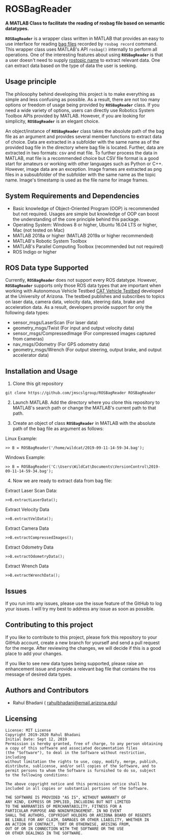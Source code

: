 # ROSBagReader
__A MATLAB Class to facilitate the reading of rosbag file based on semantic datatypes.__

__`ROSBagReader`__ is a wrapper class written in MATLAB that provides an easy to use interface for reading [bag files](http://wiki.ros.org/Bags) recorded by `rosbag record` command. This wrapper class uses MATLAB's API `rosbag()`
internally to perform all operations. One of the interesting features about using __`ROSBagReader`__ is that a user doesn't need to
supply [rostopic name](http://wiki.ros.org/rostopic) to extract relevant data. One can extract data based on the type of data the
user is seeking.

## Usage principle
The philosophy behind developing this project is to make everything as simple and less confusing as possible. As a result, there are
not too many options or freedom of usage being provided by __`ROSBagReader`__ class. If you need a wide variety of options, users
can directly use Robotics System Toolbox APIs provided by MATLAB. However, if you are looking for simplicity, __`ROSBagReader`__ is an
elegant choice.

An object/instance of __`ROSBagReader`__ class takes the absolute path of the bag file as an argument and provides several member functions
to extract data of choice. Data are extracted in a subfolder with the same name as of the provided bag file in the directory where bag
file is located. Further, data are extracted in two formats: csv and mat file. To further process the data in MATLAB, mat file is a 
recommended choice but CSV file format is a good start for amateurs or working with other languages such as Python or C++. However, 
image data are an exception. Image frames are extracted as png files in a subsubfolder of the subfolder with the same name as the topic name.
Image's timestamp is used as the file name for image frames.


## System Requirements and Dependencies
- Basic knowledge of Object-Oriented Program (OOP) is recommended but not required. Usages are simple but knowledge of
OOP can boost the understanding of the core principle behind this package.
- Operating System: Windows 8 or higher, Ubuntu 16.04 LTS or higher, Mac (not tested on Mac)
- MATLAB 2018a or higher (MATLAB 2019a or higher recommended)
- MATLAB's Robotic System Toolbox
- MATLAB's Parallel Computing Toolbox (recommended but not required)
- ROS Indigo or higher

## ROS Data type Supported
Currently, __`ROSBagReader`__ does not support every ROS datatype. However, __`ROSBagReader`__ supports only those ROS data types
that are important when working with Autonomous Vehicle Testbed [CAT Vehicle Testbed](https://github.com/jmscslgroup/catvehicle)
developed at the University of Arizona. The testbed publishes and subscribes to topics on laser data, camera data, velocity data,
steering data, brake and acceleration data. As a result, developers provide support for only the following data types:

- sensor_msgs/LaserScan (For laser data)
- geometry_msgs/Twist (For input and output velocity data)
- sensor_msgs/CompressedImage (For compressed images captured from cameras)
- nav_msgs/Odometry (For GPS odometry data)
- geometry_msgs/Wrench (For output steering, output brake, and output accelerator data)

## Installation and Usage
1. Clone this git repository 

`git clone https://github.com/jmscslgroup/ROSBagReader ROSBagReader`

2. Launch MATLAB. Add the directory where you clone this repository to MATLAB's search path or change the MATLAB's current path to that path.

3. Create an object of class __`ROSBagReader`__ in MATLAB with the absolute path of the bag file as argument as follows:

Linux Example:

`>> B = ROSBagReader('/home/wildcat/2019-09-11-14-59-34.bag');`

Windows Example:

`>> B = ROSBagReader('C:\Users\WildCat\Documents\VersionControl\2019-09-11-14-59-34.bag');`

4. Now we are ready to extract data from bag file:

Extract Laser Scan Data:

`>>B.extractLaserData();`

Extract Velocity Data

`>>B.extractVelData();`
 
Extract Camera Data

`>>B.extractCompressedImages();`

Extract Odometry Data

`>>B.extractOdometryData();`

Extract Wrench Data

`>>B.extractWrenchData();`

## Issues
If you run into any issues, please use the issue feature of the GitHub to log your issues. I will try my best to address any issue as soon as
possible.

## Contributing to this project
If you like to contribute to this project, please fork this repository to your GitHub account, create a new branch for yourself and
send a pull request for the merge. After reviewing the changes, we will decide if this is a good place to add your changes.

If you like to see new data types being supported, please raise an enhancement issue and provide a relevant bag file that contains the 
ros message of desired data types.

## Authors and Contributors
- Rahul Bhadani ( rahulbhadani@email.arizona.edu)

## Licensing

    License: MIT License 
    Copyright 2019-2020 Rahul Bhadani
    Initial Date: Sept 12, 2019
    Permission is hereby granted, free of charge, to any person obtaining 
    a copy of this software and associated documentation files 
    (the "Software"), to deal in the Software without restriction, including
    without limitation the rights to use, copy, modify, merge, publish,
    distribute, sublicense, and/or sell copies of the Software, and to 
    permit persons to whom the Software is furnished to do so, subject 
    to the following conditions:

    The above copyright notice and this permission notice shall be 
    included in all copies or substantial portions of the Software.

    THE SOFTWARE IS PROVIDED "AS IS", WITHOUT WARRANTY OF 
    ANY KIND, EXPRESS OR IMPLIED, INCLUDING BUT NOT LIMITED 
    TO THE WARRANTIES OF MERCHANTABILITY, FITNESS FOR A 
    PARTICULAR PURPOSE AND NONINFRINGEMENT. IN NO EVENT 
    SHALL THE AUTHORS, COPYRIGHT HOLDERS OR ARIZONA BOARD OF REGENTS
    BE LIABLE FOR ANY CLAIM, DAMAGES OR OTHER LIABILITY, WHETHER IN 
    AN ACTION OF CONTRACT, TORT OR OTHERWISE, ARISING FROM, 
    OUT OF OR IN CONNECTION WITH THE SOFTWARE OR THE USE 
    OR OTHER DEALINGS IN THE SOFTWARE.
